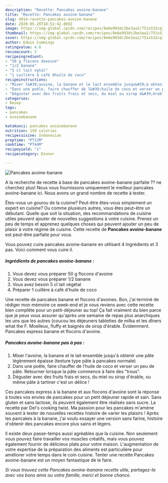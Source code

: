 ```yaml
---
description: "Recette: Pancakes avoine-banane"
title: "Recette: Pancakes avoine-banane"
slug: 4914-recette-pancakes-avoine-banane
date: 2020-05-26T18:52:42.869Z
image: https://img-global.cpcdn.com/recipes/8e6e993dc2be3aa2/751x532cq70/pancakes-avoine-banane-photo-principale-de-la-recette.jpg
thumbnail: https://img-global.cpcdn.com/recipes/8e6e993dc2be3aa2/751x532cq70/pancakes-avoine-banane-photo-principale-de-la-recette.jpg
cover: https://img-global.cpcdn.com/recipes/8e6e993dc2be3aa2/751x532cq70/pancakes-avoine-banane-photo-principale-de-la-recette.jpg
author: Edwin Cummings
ratingvalue: 4.6
reviewcount: 3
recipeingredient:
- "50 g flocons davoine"
- "1/2 banane"
- "5 cl lait vgtal"
- "1 cuillère à café dhuile de coco"
recipeinstructions:
- "Mixer l&#39;avoine, la banane et le lait ensemble jusqu&#39;à obtenir une pâte légèrement épaisse (texture type pâte à pancakes normale)"
- "Dans une poêle, faire chauffer de l&#39;huile de coco et verser un peu de pâte. Retourner lorsque la pâte commence à faire des &#34;trous&#34;."
- "Déguster avec des fruits frais et secs, du miel ou sirop d&#39;érable, ou même pâte à tartiner c&#39;est un délice !"
categories:
- Resep
tags:
- pancakes
- avoinebanane

katakunci: pancakes avoinebanane 
nutrition: 159 calories
recipecuisine: Indonesian
preptime: "PT12M"
cooktime: "PT44M"
recipeyield: "1"
recipecategory: Dinner

---
```



![Pancakes avoine-banane](https://img-global.cpcdn.com/recipes/8e6e993dc2be3aa2/751x532cq70/pancakes-avoine-banane-photo-principale-de-la-recette.jpg)

A la recherche de recette à base de pancakes avoine-banane parfaite ?? ne cherchez plus! Nous vous fournissons uniquement le meilleur pancakes avoine-banane ici. Nous avons un grand nombre de recette à tester.

Êtes-vous un gourou de la cuisine? Peut-être êtes-vous simplement un expert en cuisine? Ou comme plusieurs autres, vous êtes peut-être un débutant. Quelle que soit la situation, des recommandations de cuisine utiles peuvent ajouter de nouvelles suggestions à votre cuisine. Prenez un peu de temps et apprenez quelques choses qui peuvent ajouter un peu de plaisir à votre régime de cuisine. Cette recette de <strong> Pancakes avoine-banane </strong> est peut-être parfaite pour vous.

<!--inarticleads1-->

Vous pouvez cuire pancakes avoine-banane en utilisant 4 Ingrédients et 3 pas. Voici comment vous cuire il.

##### Ingrédients de pancakes avoine-banane :

1. Vous devez vous préparer 50 g flocons d&#39;avoine
1. Vous devez vous préparer 1/2 banane
1. Vous avez besoin 5 cl lait végétal
1. Préparer 1 cuillère à café d&#39;huile de coco


Une recette de pancakes banane et flocons d&#39;avoines. Bon, j&#39;ai terminé de rédiger mon mémoire ce week-end et je vous reviens avec cette recette bien complète pour un petit-déjeuner au top! Ça fait vraiment du bien parce que je peux vous assurer qu&#39;après une semaine de repas plus anarchiques les uns que les autres (coucou les déjeuners tablettes de milka et les dîners what the F. Moelleux, fluffy et baignés de sirop d&#39;érable. Évidemment. Pancakes express banane et flocons d&#39;avoine. 

<!--inarticleads2-->

##### Pancakes avoine-banane pas à pas :

1. Mixer l&#39;avoine, la banane et le lait ensemble jusqu&#39;à obtenir une pâte légèrement épaisse (texture type pâte à pancakes normale)
1. Dans une poêle, faire chauffer de l&#39;huile de coco et verser un peu de pâte. Retourner lorsque la pâte commence à faire des &#34;trous&#34;.
1. Déguster avec des fruits frais et secs, du miel ou sirop d&#39;érable, ou même pâte à tartiner c&#39;est un délice !


Ces pancakes express à la banane et aux flocons d&#39;avoine sont la réponse à toutes vos envies de pancakes pour un petit déjeuner rapide et sain. Sans gluten et sans lactose, ils peuvent également être réalisés sans sucre. La recette par Del&#39;s cooking twist. Ma passion pour les pancakes m&#39;amène souvent à tester de nouvelles recettes histoire de varier les plaisirs ! Après les pancakes à la banane, j&#39;ai voulu essayer une version sans farine, histoire d&#39;obtenir des pancakes encore plus sains et légers. 

<!--inarticleads1-->

<p>
Il existe deux passe-temps aussi agréables que la cuisine. Non seulement vous pouvez faire travailler vos muscles créatifs, mais vous pouvez également fournir de délicieux plats pour votre maison. L'augmentation de votre expertise de la préparation des aliments est particulière pour améliorer votre temps dans le coin cuisine. Tenter une recette Pancakes avoine-banane est un moyen fantastique de le faire.
</p>

<p>
<i>Si vous trouvez cette Pancakes avoine-banane recette utile, partagez-la avec vos bons amis ou votre famille, merci et bonne chance.</i>
</p>
